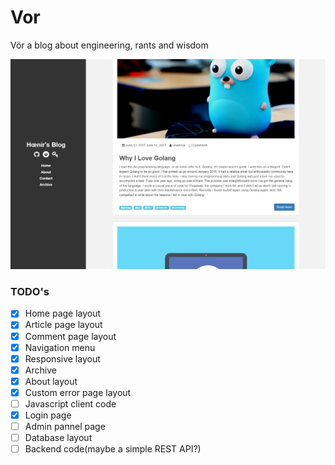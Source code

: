 # Vor

 Vör a blog about engineering, rants and wisdom

![hoenir-blog](doc/headline.png)

### TODO's

- [x] Home page layout
- [x] Article page layout
- [X] Comment page layout
- [x] Navigation menu
- [x] Responsive layout
- [x] Archive 
- [x] About layout
- [x] Custom error page layout
- [ ] Javascript client code
- [x] Login page
- [ ] Admin pannel page
- [ ] Database layout
- [ ] Backend code(maybe a simple REST API?)